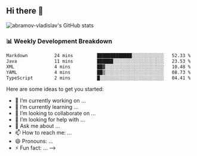 ## Hi there 👋
![abramov-vladislav's GitHub stats](https://github-readme-stats.vercel.app/api?username=abramov-vladislav&theme=dark&show_icons=true)

### 📊 Weekly Development Breakdown

<!--START_SECTION:waka-->

```txt
Markdown          24 mins         █████████████░░░░░░░░░░░░   52.33 %
Java              11 mins         ██████░░░░░░░░░░░░░░░░░░░   23.53 %
XML               4 mins          ██▓░░░░░░░░░░░░░░░░░░░░░░   10.48 %
YAML              4 mins          ██▒░░░░░░░░░░░░░░░░░░░░░░   08.73 %
TypeScript        2 mins          █░░░░░░░░░░░░░░░░░░░░░░░░   04.41 %
```

<!--END_SECTION:waka-->


Here are some ideas to get you started:

- 🔭 I’m currently working on ...
- 🌱 I’m currently learning ...
- 👯 I’m looking to collaborate on ...
- 🤔 I’m looking for help with ...
- 💬 Ask me about ...
- 📫 How to reach me: ...
- 😄 Pronouns: ...
- ⚡ Fun fact: ...
-->
